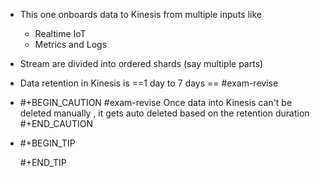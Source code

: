 - This one onboards data to Kinesis from multiple inputs like
	- Realtime IoT
	- Metrics and Logs
- Stream are divided into ordered shards (say multiple parts)
- Data retention in Kinesis is ==1 day to 7 days == #exam-revise
- #+BEGIN_CAUTION
  #exam-revise 
  Once data into Kinesis can't be deleted manually , it gets auto deleted based on the retention duration
  #+END_CAUTION
- #+BEGIN_TIP
  
  #+END_TIP